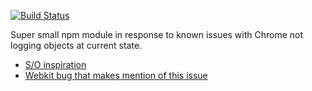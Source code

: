 [![Build Status](https://travis-ci.org/BenBrostoff/alt-console.svg?branch=master)](https://travis-ci.org/BenBrostoff/alt-console)

Super small npm module in response to known issues with Chrome not logging objects at current state.

- [S/O inspiration](http://stackoverflow.com/questions/24175017/google-chrome-console-log-inconsistency-with-objects-and-arrays)
- [Webkit bug that makes mention of this issue](https://bugs.webkit.org/show_bug.cgi?id=35801)